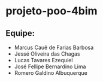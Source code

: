 # projeto-poo-4bim

<h2>Equipe:</h2>
<ul>
    <li>Marcus Cauê de Farias Barbosa</li>
    <li>Jessé Oliveira das Chagas</li>
    <li>Lucas Tavares Ezequiel</li>
    <li>José Fellipe Bernardino Lima</li>
    <li>Romero Galdino Albuquerque</li>
</ul>